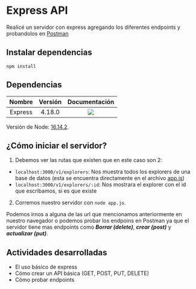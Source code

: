 # Express API
Realicé un servidor con express agregando los diferentes endpoints y probandolos en [Postman](https://www.postman.com/)

## Instalar dependencias
```
npm install
```

## Dependencias
| Nombre  | Versión | Documentación | 
| :------------: | :------------: | :------------: |
| Express | 4.18.0 | <a href="https://expressjs.com/en/4x/api.html" target="_blank"><img src="https://img.shields.io/badge/Express-Documentation-lightgray?style=for-the-badge&logo=express"></a> |

Versión de Node: [16.14.2](https://nodejs.org/docs/latest-v16.x/api/index.html).

## ¿Cómo iniciar el servidor?
1. Debemos ver las rutas que existen que en este caso son 2:
- `localhost:3000/v1/explorers`: Nos muestra todos los explorers de una base de datos (esta se encuentra directamente en el archivo [app.js](https://github.com/iRetr0o/express_api/blob/main/app.js))
- `localhost:3000/v1/explorers/:id`: Nos mostrara el explorer con el id que escribamos, si es que existe

2. Corremos nuestro servidor con `node app.js`.

Podemos irnos a alguna de las url que mencionamos anteriormente en nuestro navegador o podemos probar los endpoins en Postman ya que el servidor tiene mas endpoints como ***Borrar (delete)***, ***crear (post)*** y ***actualizar (put)***.

## Actividades desarrolladas
- El uso básico de express
- Cómo crear un API básica (GET, POST, PUT, DELETE)
- Cómo probar endpoints
